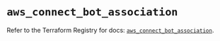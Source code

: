 # `aws_connect_bot_association`

Refer to the Terraform Registry for docs: [`aws_connect_bot_association`](https://registry.terraform.io/providers/hashicorp/aws/5.90.1/docs/resources/connect_bot_association).
